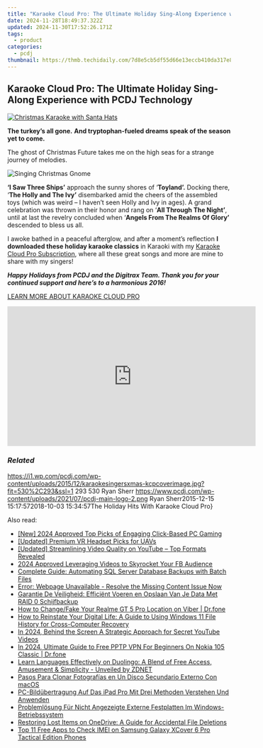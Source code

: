 ```yaml
---
title: "Karaoke Cloud Pro: The Ultimate Holiday Sing-Along Experience with PCDJ Technology"
date: 2024-11-28T18:49:37.322Z
updated: 2024-11-30T17:52:26.171Z
tags:
  - product
categories:
  - pcdj
thumbnail: https://thmb.techidaily.com/7d8e5cb5df55d66e13eccb410da317e8e46922b45efc55e50a00217c7dbf8c3a.png
---
```


## Karaoke Cloud Pro: The Ultimate Holiday Sing-Along Experience with PCDJ Technology

[![Christmas Karaoke with Santa Hats](https://i1.wp.com/pcdj.com/wp-content/uploads/2015/12/karaokesingersxmas-kcpcoverimage.jpg?resize=530%2C293&ssl=1)](https://i1.wp.com/pcdj.com/wp-content/uploads/2015/12/karaokesingersxmas-kcpcoverimage.jpg?fit=530%2C293&ssl=1 "karaoke singers christmas")

**The turkey’s all gone.** **And tryptophan-fueled dreams speak of the season yet to come.**

The ghost of Christmas Future takes me on the high seas for a strange journey of melodies.

![Singing Christmas Gnome](https://i0.wp.com/pcdj.com/wp-content/uploads/2015/12/184.jpg?fit=300%2C300&ssl=1 "Christmas gnome singing")

**‘I Saw Three Ships’** approach the sunny shores of ‘**Toyland’.** Docking there, ‘**The Holly and The Ivy’** disembarked amid the cheers of the assembled toys (which was weird – I haven’t seen Holly and Ivy in ages). A grand celebration was thrown in their honor and rang on ‘**All Through The Night’**, until at last the revelry concluded when ‘**Angels From The Realms Of Glory’** descended to bless us all.

I awoke bathed in a peaceful afterglow, and after a moment’s reflection **I downloaded these holiday karaoke classics** in Karaoki with my [Karaoke Cloud Pro Subscription](https://tools.techidaily.com/pcdj/products/), where all these great songs and more are mine to share with my singers!

_**Happy Holidays from PCDJ and the Digitrax Team. Thank you for your continued support and here’s to a harmonious 2016!**_

[LEARN MORE ABOUT KARAOKE CLOUD PRO](https://tools.techidaily.com/pcdj/products/)

<!-- affiliate ads begin -->
<iframe width="560" height="315" src="https://www.youtube.com/embed/JMgRzDANfSQ?si=NDy01ntXGGOi1Uxs" title="YouTube video player" frameborder="0" allow="accelerometer; autoplay; clipboard-write; encrypted-media; gyroscope; picture-in-picture; web-share" referrerpolicy="strict-origin-when-cross-origin" allowfullscreen></iframe>
<!-- affiliate ads end -->

### _Related_

https://i1.wp.com/pcdj.com/wp-content/uploads/2015/12/karaokesingersxmas-kcpcoverimage.jpg?fit=530%2C293&ssl=1 293 530 Ryan Sherr https://www.pcdj.com/wp-content/uploads/2021/07/pcdj-main-logo-2.png Ryan Sherr2015-12-15 15:17:572018-10-03 15:34:57The Holiday Hits With Karaoke Cloud Pro}

<ins class="adsbygoogle"
     style="display:block"
     data-ad-format="autorelaxed"
     data-ad-client="ca-pub-7571918770474297"
     data-ad-slot="1223367746"></ins>

<ins class="adsbygoogle"
     style="display:block"
     data-ad-client="ca-pub-7571918770474297"
     data-ad-slot="8358498916"
     data-ad-format="auto"
     data-full-width-responsive="true"></ins>

<span class="atpl-alsoreadstyle">Also read:</span>
<div><ul>
<li><a href="https://screen-activity-recording.techidaily.com/new-2024-approved-top-picks-of-engaging-click-based-pc-gaming/"><u>[New] 2024 Approved Top Picks of Engaging Click-Based PC Gaming</u></a></li>
<li><a href="https://extra-support.techidaily.com/updated-premium-vr-headset-picks-for-uavs/"><u>[Updated] Premium VR Headset Picks for UAVs</u></a></li>
<li><a href="https://facebook-video-share.techidaily.com/updated-streamlining-video-quality-on-youtube-top-formats-revealed/"><u>[Updated] Streamlining Video Quality on YouTube – Top Formats Revealed</u></a></li>
<li><a href="https://facebook-video-files.techidaily.com/2024-approved-leveraging-videos-to-skyrocket-your-fb-audience/"><u>2024 Approved Leveraging Videos to Skyrocket Your FB Audience</u></a></li>
<li><a href="https://discover-fantastic.techidaily.com/complete-guide-automating-sql-server-database-backups-with-batch-files/"><u>Complete Guide: Automating SQL Server Database Backups with Batch Files</u></a></li>
<li><a href="https://discover-fantastic.techidaily.com/error-webpage-unavailable-resolve-the-missing-content-issue-now/"><u>Error: Webpage Unavailable - Resolve the Missing Content Issue Now</u></a></li>
<li><a href="https://discover-fantastic.techidaily.com/garantie-de-veiligheid-efficient-voeren-en-opslaan-van-je-data-met-raid-0-schijfbackup/"><u>Garantie De Veiligheid: Efficiënt Voeren en Opslaan Van Je Data Met RAID 0 Schijfbackup</u></a></li>
<li><a href="https://location-social.techidaily.com/how-to-changefake-your-realme-gt-5-pro-location-on-viber-drfone-by-drfone-virtual-android/"><u>How to Change/Fake Your Realme GT 5 Pro Location on Viber | Dr.fone</u></a></li>
<li><a href="https://discover-fantastic.techidaily.com/how-to-reinstate-your-digital-life-a-guide-to-using-windows-11-file-history-for-cross-computer-recovery/"><u>How to Reinstate Your Digital Life: A Guide to Using Windows 11 File History for Cross-Computer Recovery</u></a></li>
<li><a href="https://youtube-docs.techidaily.com/24-behind-the-screen-a-strategic-approach-for-secret-youtube-videos/"><u>In 2024, Behind the Screen A Strategic Approach for Secret YouTube Videos</u></a></li>
<li><a href="https://phone-solutions.techidaily.com/in-2024-ultimate-guide-to-free-pptp-vpn-for-beginners-on-nokia-105-classic-drfone-by-drfone-virtual-android/"><u>In 2024, Ultimate Guide to Free PPTP VPN For Beginners On Nokia 105 Classic | Dr.fone</u></a></li>
<li><a href="https://techno-recovery.techidaily.com/learn-languages-effectively-on-duolingo-a-blend-of-free-access-amusement-and-simplicity-unveiled-by-zdnet/"><u>Learn Languages Effectively on Duolingo: A Blend of Free Access, Amusement & Simplicity - Unveiled by ZDNET</u></a></li>
<li><a href="https://discover-fantastic.techidaily.com/pasos-para-clonar-fotografias-en-un-disco-secundario-externo-con-macos/"><u>Pasos Para Clonar Fotografías en Un Disco Secundario Externo Con macOS</u></a></li>
<li><a href="https://discover-fantastic.techidaily.com/pc-bildubertragung-auf-das-ipad-pro-mit-drei-methoden-verstehen-und-anwenden/"><u>PC-Bildübertragung Auf Das iPad Pro Mit Drei Methoden Verstehen Und Anwenden</u></a></li>
<li><a href="https://discover-fantastic.techidaily.com/problemlosung-fur-nicht-angezeigte-externe-festplatten-im-windows-betriebssystem/"><u>Problemlösung Für Nicht Angezeigte Externe Festplatten Im Windows-Betriebssystem</u></a></li>
<li><a href="https://discover-fantastic.techidaily.com/restoring-lost-items-on-onedrive-a-guide-for-accidental-file-deletions/"><u>Restoring Lost Items on OneDrive: A Guide for Accidental File Deletions</u></a></li>
<li><a href="https://sim-unlock.techidaily.com/top-11-free-apps-to-check-imei-on-samsung-galaxy-xcover-6-pro-tactical-edition-phones-by-drfone-android/"><u>Top 11 Free Apps to Check IMEI on Samsung Galaxy XCover 6 Pro Tactical Edition Phones</u></a></li>
</ul></div>


